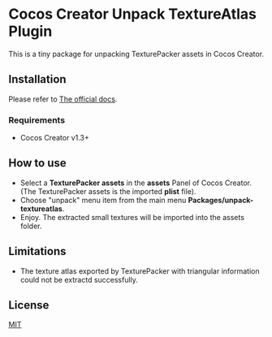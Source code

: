 Cocos Creator Unpack TextureAtlas Plugin
===

This is a tiny package for unpacking TexturePacker assets in Cocos Creator.

## Installation
Please refer to [The official docs](https://github.com/cocos-creator/creator-docs/blob/master/source/en/extension/install-and-share.md ).


### Requirements
- Cocos Creator v1.3+

## How to use
- Select a **TexturePacker assets** in the **assets** Panel of Cocos Creator. (The TexturePacker assets is the imported **plist** file).
- Choose "unpack" menu item from the main menu **Packages/unpack-textureatlas**.
- Enjoy. The extracted small textures will be imported into the assets folder.

## Limitations
- The texture atlas exported by TexturePacker with triangular information could not be extractd successfully.

## License
[MIT](./LICENSE)
